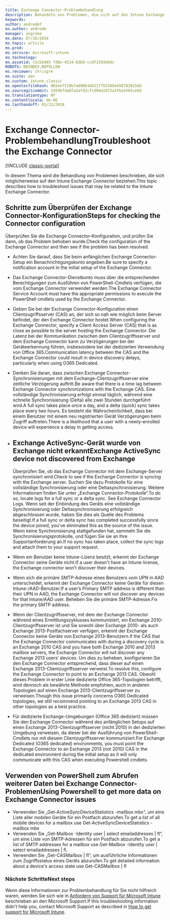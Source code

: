 ```yaml
---
title: Exchange Connector-Problembehandlung
description: Behandeln von Problemen, die sich auf den Intune Exchange Connector beziehen.
keywords: 
author: andredm7
ms.author: andredm
manager: angrobe
ms.date: 07/26/2016
ms.topic: article
ms.prod: 
ms.service: microsoft-intune
ms.technology: 
ms.assetid: c5cb5465-fd8e-4524-83b9-ccdf3393b6dc
ROBOTS: NOINDEX,NOFOLLOW
ms.reviewer: chrisgre
ms.suite: ems
ms.custom: intune-classic
ms.openlocfilehash: 865ee7f18b7ad90b3d421f75534844587838158b
ms.sourcegitcommit: 2459bfda07a2afd2cfcd94a1972a3fb2e565ce8d
ms.translationtype: HT
ms.contentlocale: de-DE
ms.lasthandoff: 01/22/2018
---
```

# <a name="troubleshoot-the-exchange-connector"></a><span data-ttu-id="da685-103">Exchange Connector-Problembehandlung</span><span class="sxs-lookup"><span data-stu-id="da685-103">Troubleshoot the Exchange Connector</span></span>

[!INCLUDE [classic-portal](../includes/classic-portal.md)]

<span data-ttu-id="da685-104">In diesem Thema wird die Behandlung von Problemen beschrieben, die sich möglicherweise auf den Intune Exchange Connector beziehen.</span><span class="sxs-lookup"><span data-stu-id="da685-104">This topic describes how to troubleshoot issues that may be related to the Intune Exchange Connector.</span></span>

## <a name="steps-for-checking-the-connector-configuration"></a><span data-ttu-id="da685-105">Schritte zum Überprüfen der Exchange Connector-Konfiguration</span><span class="sxs-lookup"><span data-stu-id="da685-105">Steps for checking the Connector configuration</span></span> 

<span data-ttu-id="da685-106">Überprüfen Sie die Exchange Connector-Konfiguration, und prüfen Sie dann, ob das Problem behoben wurde.</span><span class="sxs-lookup"><span data-stu-id="da685-106">Check the configuration of the Exchange Connector and then see if the problem has been resolved.</span></span>

- <span data-ttu-id="da685-107">Achten Sie darauf, dass Sie beim anfänglichen Exchange Connector-Setup ein Benachrichtigungskonto angeben.</span><span class="sxs-lookup"><span data-stu-id="da685-107">Be sure to specify a notification account in the initial setup of the Exchange Connector.</span></span>
- <span data-ttu-id="da685-108">Das Exchange Connector-Dienstkonto muss über die entsprechenden Berechtigungen zum Ausführen von PowerShell-Cmdlets verfügen, die vom Exchange Connector verwendet werden.</span><span class="sxs-lookup"><span data-stu-id="da685-108">The Exchange Connector Service Account must have the appropriate permissions to execute the PowerShell cmdlets used by the Exchange Connector.</span></span>
- <span data-ttu-id="da685-109">Geben Sie bei der Exchange Connector-Konfiguration einen Clientzugriffsserver (CAS) an, der sich so nah wie möglich beim Server befindet, der den Exchange Connector hostet.</span><span class="sxs-lookup"><span data-stu-id="da685-109">When configuring the Exchange Connector, specify a Client Access Server (CAS) that is as close as possible to the server hosting the Exchange Connector.</span></span> <span data-ttu-id="da685-110">Die Latenz bei der Kommunikation zwischen dem Clientzugriffsserver und dem Exchange Connector kann zu Verzögerungen bei der Geräteerkennung führen, insbesondere bei der dedizierten Verwendung von Office 365.</span><span class="sxs-lookup"><span data-stu-id="da685-110">Communication latency between the CAS and the Exchange Connector could result in device discovery delays, particularly when using O365 Dedicated.</span></span>
- <span data-ttu-id="da685-111">Denken Sie daran, dass zwischen Exchange Connector-Synchronisierungen mit dem Exchange-Clientzugriffsserver eine zeitliche Verzögerung auftritt.</span><span class="sxs-lookup"><span data-stu-id="da685-111">Be aware that there is a time lag between Exchange Connector synchronizations with the Exchange CAS.</span></span> <span data-ttu-id="da685-112">Eine vollständige Synchronisierung erfolgt einmal täglich, während eine schnelle Synchronisierung (Delta) alle zwei Stunden durchgeführt wird.</span><span class="sxs-lookup"><span data-stu-id="da685-112">A full sync takes place once a day, and a delta (quick) sync takes place every two hours.</span></span> <span data-ttu-id="da685-113">Es besteht die Wahrscheinlichkeit, dass bei einem Benutzer mit einem neu registrierten Gerät Verzögerungen beim Zugriff auftreten.</span><span class="sxs-lookup"><span data-stu-id="da685-113">There is a likelihood that a user with a newly-enrolled device will experience a delay in getting access.</span></span>
- 
  ## <a name="exchange-activesync-device-not-discovered-from-exchange"></a><span data-ttu-id="da685-114">Exchange ActiveSync-Gerät wurde von Exchange nicht erkannt</span><span class="sxs-lookup"><span data-stu-id="da685-114">Exchange ActiveSync device not discovered from Exchange</span></span>
  <span data-ttu-id="da685-115">Überprüfen Sie, ob das Exchange Connector mit dem Exchange-Server synchronisiert wird.</span><span class="sxs-lookup"><span data-stu-id="da685-115">Check to see if the Exchange Connector is syncing with the Exchange server.</span></span> <span data-ttu-id="da685-116">Suchen Sie dazu Protokolle für eine vollständige Synchronisierung oder eine Deltasynchronisierung. Weitere Informationen finden Sie unter „Exchange Connector-Protokolle“.</span><span class="sxs-lookup"><span data-stu-id="da685-116">To do so, locate logs for a full sync or a delta sync. See Exchange Connector Logs.</span></span> <span data-ttu-id="da685-117">Wenn seit der Einbindung des Geräts eine vollständige Synchronisierung oder Deltasynchronisierung erfolgreich abgeschlossen wurde, haben Sie dies als Quelle des Problems beseitigt.</span><span class="sxs-lookup"><span data-stu-id="da685-117">If a full sync or delta sync has completed successfully since the device joined, you've eliminated this as the source of the issue.</span></span> <span data-ttu-id="da685-118">Wenn keine Synchronisierung stattgefunden hat, sammeln Sie die Synchronisierungsprotokolle, und fügen Sie sie an Ihre Supportanforderung an.</span><span class="sxs-lookup"><span data-stu-id="da685-118">If no sync has taken place, collect the sync logs and attach them to your support request.</span></span>

- <span data-ttu-id="da685-119">Wenn ein Benutzer keine Intune-Lizenz besitzt, erkennt der Exchange Connector seine Geräte nicht.</span><span class="sxs-lookup"><span data-stu-id="da685-119">If a user doesn't have an Intune license, the Exchange connector won’t discover their devices.</span></span>
- <span data-ttu-id="da685-120">Wenn sich die primäre SMTP-Adresse eines Benutzers vom UPN in AAD unterscheidet, erkennt der Exchange Connector keine Geräte für diesen Intune-/AAD-Benutzer.</span><span class="sxs-lookup"><span data-stu-id="da685-120">If a user’s Primary SMTP address is different than their UPN in AAD, the Exchange Connector will not discover any devices for that Intune/AAD user.</span></span> <span data-ttu-id="da685-121">Beheben Sie die primäre SMTP-Adresse.</span><span class="sxs-lookup"><span data-stu-id="da685-121">Fix the primary SMTP address.</span></span>
- <span data-ttu-id="da685-122">Wenn der Clientzugriffsserver, mit dem der Exchange Connector während eines Ermittlungszyklusses kommuniziert, ein Exchange 2010-Clientzugriffsserver ist und Sie sowohl über Exchange 2010- als auch Exchange 2013-Postfachserver verfügen, erkennt der Exchange Connector keine Geräte von Exchange 2013-Benutzern.</span><span class="sxs-lookup"><span data-stu-id="da685-122">If the CAS that the Exchange Connector communicates with during a discovery cycle is an Exchange 2010 CAS and you have both Exchange 2010 and 2013 mailbox servers, the Exchange Connector will not discover any Exchange 2013 users’ devices.</span></span> <span data-ttu-id="da685-123">Um dies zu beheben, konfigurieren Sie den Exchange Connector entsprechend, dass dieser auf einen Exchange 2013-Clientzugriffsserver verweist.</span><span class="sxs-lookup"><span data-stu-id="da685-123">To resolve this, configure the Exchange Connector to point to an Exchange 2013 CAS.</span></span>  <span data-ttu-id="da685-124">Obwohl dieses Problem in erster Linie dedizierte Office 365-Topologien betrifft, wird dennoch als bewährte Methode empfohlen, auch in anderen Topologien auf einen Exchange 2013-Clientzugriffsserver zu verweisen.</span><span class="sxs-lookup"><span data-stu-id="da685-124">Though this issue primarily concerns O365 Dedicated topologies, we still recommend pointing to an Exchange 2013 CAS in other topologies as a best practice.</span></span>
- <span data-ttu-id="da685-125">Für dedizierte Exchange-Umgebungen (Office 365 dediziert) müssen Sie den Exchange Connector während des anfänglichen Setups auf einen Exchange 2013-Clientzugriffsserver (nicht 2010) in der dedizierten Umgebung verweisen, da dieser bei der Ausführung von PowerShell-Cmdlets nur mit diesem Clientzugriffsserver kommuniziert.</span><span class="sxs-lookup"><span data-stu-id="da685-125">For Exchange Dedicated (O365 dedicated) environments, you must point the Exchange Connector to an Exchange 2013 (not 2010) CAS in the dedicated environment during the initial setup as it will only communicate with this CAS when executing Powershell cmdlets.</span></span>


## <a name="using-powershell-to-get-more-data-on-exchange-connector-issues"></a><span data-ttu-id="da685-126">Verwenden von PowerShell zum Abrufen weiterer Daten bei Exchange Connector-Problemen</span><span class="sxs-lookup"><span data-stu-id="da685-126">Using Powershell to get more data on Exchange Connector issues</span></span>
- <span data-ttu-id="da685-127">Verwenden Sie „Get-ActiveSyncDeviceStatistics -mailbox mbx“, um eine Liste aller mobilen Geräte für ein Postfach abzurufen.</span><span class="sxs-lookup"><span data-stu-id="da685-127">To get a list of all mobile devices for a mailbox use Get-ActiveSyncDeviceStatistics -mailbox mbx</span></span>
- <span data-ttu-id="da685-128">Verwenden Sie „Get-Mailbox -Identity user | select emailaddresses | fl“, um eine Liste von SMTP-Adressen für ein Postfach abzurufen.</span><span class="sxs-lookup"><span data-stu-id="da685-128">To get a list of SMTP addresses for a mailbox use Get-Mailbox -Identity user | select emailaddresses | fl.</span></span>
- <span data-ttu-id="da685-129">Verwenden Sie „Get-CASMailbox <upn> | fl“, um ausführliche Informationen zum Zugriffsstatus eines Geräts abzurufen.</span><span class="sxs-lookup"><span data-stu-id="da685-129">To get detailed information about a device's access state use Get-CASMailbox <upn> | fl</span></span>

### <a name="next-steps"></a><span data-ttu-id="da685-130">Nächste Schritte</span><span class="sxs-lookup"><span data-stu-id="da685-130">Next steps</span></span>
<span data-ttu-id="da685-131">Wenn diese Informationen zur Problembehandlung für Sie nicht hilfreich waren, wenden Sie sich wie in [Anfordern von Support für Microsoft Intune](how-to-get-support-for-microsoft-intune.md) beschrieben an den Microsoft Support.</span><span class="sxs-lookup"><span data-stu-id="da685-131">If this troubleshooting information didn't help you, contact Microsoft Support as described in [How to get support for Microsoft Intune](how-to-get-support-for-microsoft-intune.md).</span></span>
